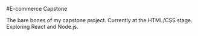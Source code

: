 #E-commerce Capstone

The bare bones of my capstone project. Currently at the HTML/CSS stage. Exploring React and Node.js.
